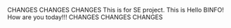 CHANGES CHANGES CHANGES
This is for SE project.
This is Hello BINFO!  How are you today!!!
CHANGES CHANGES CHANGES	
